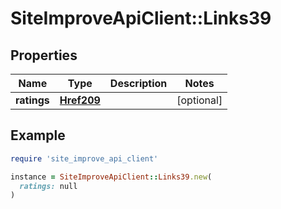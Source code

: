 # SiteImproveApiClient::Links39

## Properties

| Name | Type | Description | Notes |
| ---- | ---- | ----------- | ----- |
| **ratings** | [**Href209**](Href209.md) |  | [optional] |

## Example

```ruby
require 'site_improve_api_client'

instance = SiteImproveApiClient::Links39.new(
  ratings: null
)
```

